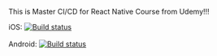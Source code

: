 This is Master CI/CD for React Native Course from Udemy!!!

iOS: [![Build status](https://build.appcenter.ms/v0.1/apps/767fb659-deb8-4821-a4e6-deb4568bbb2e/branches/dev/badge)](https://appcenter.ms)
<br>
<br>
Android: [![Build status](https://build.appcenter.ms/v0.1/apps/18da6018-526e-46ff-b5d7-b859e7fb0748/branches/dev/badge)](https://appcenter.ms)
